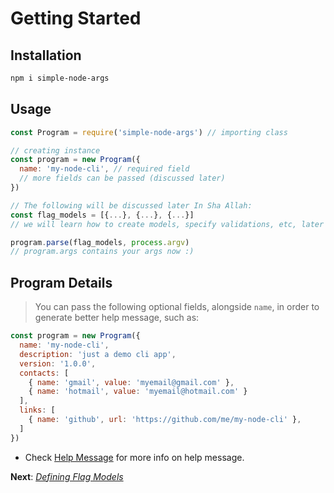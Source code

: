 # Getting Started

## Installation

```bash
npm i simple-node-args
```

## Usage

```js
const Program = require('simple-node-args') // importing class

// creating instance
const program = new Program({
  name: 'my-node-cli', // required field
  // more fields can be passed (discussed later)
})

// The following will be discussed later In Sha Allah:
const flag_models = [{...}, {...}, {...}]
// we will learn how to create models, specify validations, etc, later In Sha ALlah.

program.parse(flag_models, process.argv)
// program.args contains your args now :)
```

## Program Details

> You can pass the following optional fields, alongside `name`, in order to generate better help message, such as:

```js
const program = new Program({
  name: 'my-node-cli',
  description: 'just a demo cli app',
  version: '1.0.0',
  contacts: [
    { name: 'gmail', value: 'myemail@gmail.com' },
    { name: 'hotmail', value: 'myemail@hotmail.com' }
  ],
  links: [
    { name: 'github', url: 'https://github.com/me/my-node-cli' },
  ]
})
```

- Check [Help Message](./help_message.md) for more info on help message.

**Next**: *[Defining Flag Models](src/flag_models.md)*